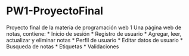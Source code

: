 # PW1-ProyectoFinal
Proyecto final de la materia de programación web 1
Una página web de notas, contiene:
    * Inicio de sesión
    * Registro de usuario
    * Agregar, leer, actualizar y eliminar notas 
    * Perfil de usuario
    * Editar datos de usuario
    * Busqueda de notas
    * Etiquetas
    * Validaciones
